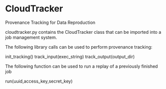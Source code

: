 CloudTracker
============

Provenance Tracking for Data Reproduction

cloudtracker.py contains the CloudTracker class that can be imported into a job management system.

The following library calls can be used to perform provenance tracking:

init_tracking()
track_input(exec_string)
track_output(output_dir)

The following function can be used to run a replay of a previously finished job

run(uuid,access_key,secret_key)